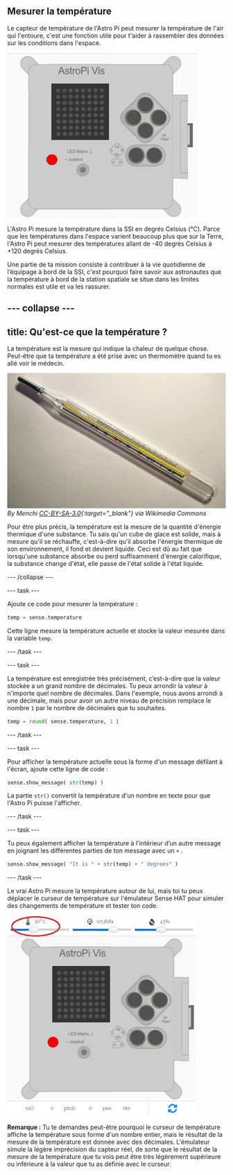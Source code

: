 ## Mesurer la température

Le capteur de température de l'Astro Pi peut mesurer la température de l'air qui l'entoure, c'est une fonction utile pour t'aider à rassembler des données sur les conditions dans l'espace.

![Message relatif à la température](images/degrees-message.gif)

L'Astro Pi mesure la température dans la SSI en degrés Celsius (&deg;C). Parce que les températures dans l'espace varient beaucoup plus que sur la Terre, l'Astro Pi peut mesurer des températures allant de -40 degrés Celsius à +120 degrés Celsius.

Une partie de ta mission consiste à contribuer à la vie quotidienne de l’équipage à bord de la SSI, c'est pourquoi faire savoir aux astronautes que la température à bord de la station spatiale se situe dans les limites normales est utile et va les rassurer.

## \--- collapse \---

## title: Qu'est-ce que la température ?

La température est la mesure qui indique la chaleur de quelque chose. Peut-être que ta température a été prise avec un thermomètre quand tu es allé voir le médecin.

![Thermomètre](images/thermometer.JPG) *By Menchi [CC-BY-SA-3.0](http://creativecommons.org/licenses/by-sa/3.0/){:target="_blank"} via Wikimedia Commons*

Pour être plus précis, la température est la mesure de la quantité d'énergie thermique d'une substance. Tu sais qu'un cube de glace est solide, mais à mesure qu'il se réchauffe, c'est-à-dire qu'il absorbe l'énergie thermique de son environnement, il fond et devient liquide. Ceci est dû au fait que lorsqu'une substance absorbe ou perd suffisamment d'énergie calorifique, la substance change d'état, elle passe de l'état solide à l'état liquide.

\--- /collapse \---

\--- task \---

Ajoute ce code pour mesurer la température :

```python
temp = sense.temperature
```

Cette ligne mesure la température actuelle et stocke la valeur mesurée dans la variable `temp`.

\--- /task \---

\--- task \---

La température est enregistrée très précisément, c’est-à-dire que la valeur stockée a un grand nombre de décimales. Tu peux arrondir la valeur à n'importe quel nombre de décimales. Dans l'exemple, nous avons arrondi à une décimale, mais pour avoir un autre niveau de précision remplace le nombre `1` par le nombre de décimales que tu souhaites.

```python
temp = round( sense.temperature, 1 )
```

\--- /task \---

\--- task \---

Pour afficher la température actuelle sous la forme d'un message défilant à l'écran, ajoute cette ligne de code :

```python
sense.show_message( str(temp) )
```

La partie `str()` convertit la température d'un nombre en texte pour que l'Astro Pi puisse l'afficher.

\--- /task \---

\--- task \---

Tu peux également afficher la température à l'intérieur d’un autre message en joignant les différentes parties de ton message avec un `+` .

```python
sense.show_message( "It is " + str(temp) + " degrees" )
```

\--- /task \---

Le vrai Astro Pi mesure la température autour de lui, mais toi tu peux déplacer le curseur de température sur l'émulateur Sense HAT pour simuler des changements de température et tester ton code.

![Curseur de température](images/temperature-slider.png)

**Remarque :** Tu te demandes peut-être pourquoi le curseur de température affiche la température sous forme d'un nombre entier, mais le résultat de la mesure de la température est donnée avec des décimales. L'émulateur simule la légère imprécision du capteur réel, de sorte que le résultat de la mesure de la température que tu vois peut être très légèrement supérieure ou inférieure à la valeur que tu as définie avec le curseur.
